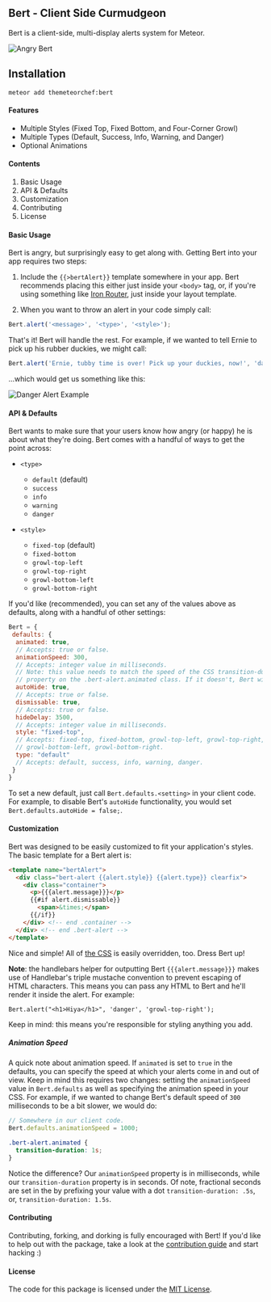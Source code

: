 ## Bert - Client Side Curmudgeon
Bert is a client-side, multi-display alerts system for Meteor.

![Angry Bert](http://i0.kym-cdn.com/photos/images/original/000/417/099/955.jpg)

## Installation

`meteor add themeteorchef:bert`

#### Features
- Multiple Styles (Fixed Top, Fixed Bottom, and Four-Corner Growl)
- Multiple Types (Default, Success, Info, Warning, and Danger)
- Optional Animations

#### Contents

1. Basic Usage
2. API & Defaults
3. Customization
4. Contributing
5. License

#### Basic Usage
Bert is angry, but surprisingly easy to get along with. Getting Bert into your app requires two steps:

1. Include the `{{>bertAlert}}` template somewhere in your app. Bert recommends placing this either just inside your `<body>` tag, or, if you're using something like [Iron Router](https://github.com/eventedmind/iron-router), just inside your layout template.

2. When you want to throw an alert in your code simply call:
```js
Bert.alert('<message>', '<type>', '<style>');
```

That's it! Bert will handle the rest. For example, if we wanted to tell Ernie to pick up his rubber duckies, we might call:

```js
Bert.alert('Ernie, tubby time is over! Pick up your duckies, now!', 'danger', 'growl-top-right');
```
...which would get us something like this:

![Danger Alert Example](http://cl.ly/ZbPa/Image%202015-02-03%20at%2011.56.44%20AM.png)

#### API & Defaults
Bert wants to make sure that your users know how angry (or happy) he is about what they're doing. Bert comes with a handful of ways to get the point across:

- `<type>`
  - `default` (default)
  - `success`
  - `info`
  - `warning`
  - `danger`


- `<style>`
  - `fixed-top` (default)
  - `fixed-bottom`
  - `growl-top-left`
  - `growl-top-right`
  - `growl-bottom-left`
  - `growl-bottom-right`

If you'd like (recommended), you can set any of the values above as defaults, along with a handful of other settings:

```js
Bert = {
 defaults: {
  animated: true,
  // Accepts: true or false.
  animationSpeed: 300,
  // Accepts: integer value in milliseconds.
  // Note: this value needs to match the speed of the CSS transition-duration
  // property on the .bert-alert.animated class. If it doesn't, Bert will freak out.
  autoHide: true,
  // Accepts: true or false.
  dismissable: true,
  // Accepts: true or false.
  hideDelay: 3500,
  // Accepts: integer value in milliseconds.
  style: "fixed-top",
  // Accepts: fixed-top, fixed-bottom, growl-top-left, growl-top-right,
  // growl-bottom-left, growl-bottom-right.
  type: "default"
  // Accepts: default, success, info, warning, danger.
 }
}
```
To set a new default, just call `Bert.defaults.<setting>` in your client code. For example, to disable Bert's `autoHide` functionality, you would set `Bert.defaults.autoHide = false;`.

#### Customization
Bert was designed to be easily customized to fit your application's styles. The basic template for a Bert alert is:

```html
<template name="bertAlert">
  <div class="bert-alert {{alert.style}} {{alert.type}} clearfix">
    <div class="container">
      <p>{{{alert.message}}}</p>
      {{#if alert.dismissable}}
        <span>&times;</span>
      {{/if}}
    </div> <!-- end .container -->
  </div> <!-- end .bert-alert -->
</template>
```

Nice and simple! All of [the CSS](https://github.com/themeteorchef/bert/tree/master/lib/bert.css) is easily overridden, too. Dress Bert up!

**Note**: the handlebars helper for outputting Bert `{{{alert.message}}}` makes use of Handlebar's triple mustache convention to prevent escaping of HTML characters. This means you can pass any HTML to Bert and he'll render it inside the alert. For example:

```
Bert.alert("<h1>Hiya</h1>", 'danger', 'growl-top-right');
```

Keep in mind: this means you're responsible for styling anything you add.

##### Animation Speed
A quick note about animation speed. If `animated` is set to `true` in the defaults, you can specify the speed at which your alerts come in and out of view. Keep in mind this requires two changes: setting the `animationSpeed` value in `Bert.defaults` as well as specifying the animation speed in your CSS. For example, if we wanted to change Bert's default speed of `300` milliseconds to be a bit slower, we would do:

```js
// Somewhere in our client code.
Bert.defaults.animationSpeed = 1000;
```

```css
.bert-alert.animated {
  transition-duration: 1s;
}
```

Notice the difference? Our `animationSpeed` property is in milliseconds, while our `transition-duration` property is in seconds. Of note, fractional seconds are set in the by prefixing your value with a dot `transition-duration: .5s`, or, `transition-duration: 1.5s`.

#### Contributing
Contributing, forking, and dorking is fully encouraged with Bert! If you'd like to help out with the package, take a look at the [contribution guide](https://github.com/themeteorchef/bert/wiki/Contribution-Guide) and start hacking :)

#### License
The code for this package is licensed under the [MIT License](http://opensource.org/licenses/MIT).
